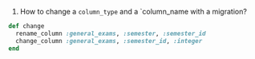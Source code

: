 1. How to change a `column_type` and a `column_name with a migration?

```rb
def change
  rename_column :general_exams, :semester, :semester_id
  change_column :general_exams, :semester_id, :integer
end
```
